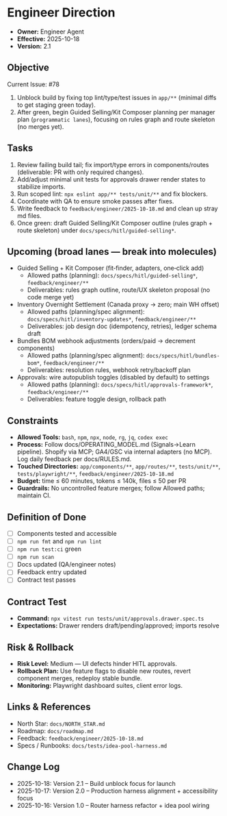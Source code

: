 # Engineer Direction

- **Owner:** Engineer Agent
- **Effective:** 2025-10-18
- **Version:** 2.1

## Objective

Current Issue: #78

1. Unblock build by fixing top lint/type/test issues in `app/**` (minimal diffs to get staging green today).
2. After green, begin Guided Selling/Kit Composer planning per manager plan (`programmatic lanes`), focusing on rules graph and route skeleton (no merges yet).

## Tasks

1. Review failing build tail; fix import/type errors in components/routes (deliverable: PR with only required changes).
2. Add/adjust minimal unit tests for approvals drawer render states to stabilize imports.
3. Run scoped lint: `npx eslint app/** tests/unit/**` and fix blockers.
4. Coordinate with QA to ensure smoke passes after fixes.
5. Write feedback to `feedback/engineer/2025-10-18.md` and clean up stray md files.
6. Once green: draft Guided Selling/Kit Composer outline (rules graph + route skeleton) under `docs/specs/hitl/guided-selling*`.

## Upcoming (broad lanes — break into molecules)

- Guided Selling + Kit Composer (fit‑finder, adapters, one‑click add)
  - Allowed paths (planning): `docs/specs/hitl/guided-selling*`, `feedback/engineer/**`
  - Deliverables: rules graph outline, route/UX skeleton proposal (no code merge yet)
- Inventory Overnight Settlement (Canada proxy → zero; main WH offset)
  - Allowed paths (planning/spec alignment): `docs/specs/hitl/inventory-updates*`, `feedback/engineer/**`
  - Deliverables: job design doc (idempotency, retries), ledger schema draft
- Bundles BOM webhook adjustments (orders/paid → decrement components)
  - Allowed paths (planning/spec alignment): `docs/specs/hitl/bundles-bom*`, `feedback/engineer/**`
  - Deliverables: resolution rules, webhook retry/backoff plan
- Approvals: wire autopublish toggles (disabled by default) to settings
  - Allowed paths (planning): `docs/specs/hitl/approvals-framework*`, `feedback/engineer/**`
  - Deliverables: feature toggle design, rollback path

## Constraints

- **Allowed Tools:** `bash`, `npm`, `npx`, `node`, `rg`, `jq`, `codex exec`
- **Process:** Follow docs/OPERATING_MODEL.md (Signals→Learn pipeline). Shopify via MCP; GA4/GSC via internal adapters (no MCP). Log daily feedback per docs/RULES.md.
- **Touched Directories:** `app/components/**`, `app/routes/**`, `tests/unit/**`, `tests/playwright/**`, `feedback/engineer/2025-10-18.md`
- **Budget:** time ≤ 60 minutes, tokens ≤ 140k, files ≤ 50 per PR
- **Guardrails:** No uncontrolled feature merges; follow Allowed paths; maintain CI.

## Definition of Done

- [ ] Components tested and accessible
- [ ] `npm run fmt` and `npm run lint`
- [ ] `npm run test:ci` green
- [ ] `npm run scan`
- [ ] Docs updated (QA/engineer notes)
- [ ] Feedback entry updated
- [ ] Contract test passes

## Contract Test

- **Command:** `npx vitest run tests/unit/approvals.drawer.spec.ts`
- **Expectations:** Drawer renders draft/pending/approved; imports resolve

## Risk & Rollback

- **Risk Level:** Medium — UI defects hinder HITL approvals.
- **Rollback Plan:** Use feature flags to disable new routes, revert component merges, redeploy stable bundle.
- **Monitoring:** Playwright dashboard suites, client error logs.

## Links & References

- North Star: `docs/NORTH_STAR.md`
- Roadmap: `docs/roadmap.md`
- Feedback: `feedback/engineer/2025-10-18.md`
- Specs / Runbooks: `docs/tests/idea-pool-harness.md`

## Change Log

- 2025-10-18: Version 2.1 – Build unblock focus for launch
- 2025-10-17: Version 2.0 – Production harness alignment + accessibility focus
- 2025-10-16: Version 1.0 – Router harness refactor + idea pool wiring
